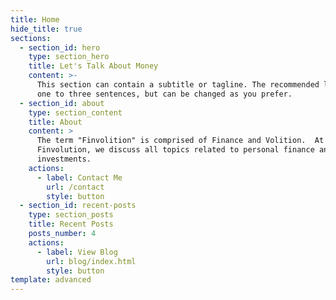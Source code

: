 ```yaml
---
title: Home
hide_title: true
sections:
  - section_id: hero
    type: section_hero
    title: Let's Talk About Money
    content: >-
      This section can contain a subtitle or tagline. The recommended length is
      one to three sentences, but can be changed as you prefer.
  - section_id: about
    type: section_content
    title: About
    content: >
      The term "Finvolition" is comprised of Finance and Volition.  At
      Finvolution, we discuss all topics related to personal finance and
      investments.
    actions:
      - label: Contact Me
        url: /contact
        style: button
  - section_id: recent-posts
    type: section_posts
    title: Recent Posts
    posts_number: 4
    actions:
      - label: View Blog
        url: blog/index.html
        style: button
template: advanced
---
```

